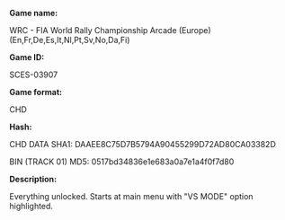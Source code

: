 **Game name:**

WRC - FIA World Rally Championship Arcade (Europe) (En,Fr,De,Es,It,Nl,Pt,Sv,No,Da,Fi)

**Game ID:**

SCES-03907

**Game format:**

CHD

**Hash:**

CHD DATA SHA1: DAAEE8C75D7B5794A90455299D72AD80CA03382D

BIN (TRACK 01) MD5: 0517bd34836e1e683a0a7e1a4f0f7d80

**Description:**

Everything unlocked. Starts at main menu with "VS MODE" option highlighted.